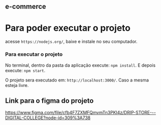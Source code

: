 ## e-commerce

# Para poder executar o projeto

acesse `https://nodejs.org/`, baixe e instale no seu computador.

### Para executar o projeto

No terminal, dentro da pasta da aplicação execute: `npm install`.
E depois execute: `npm start`.

O projeto sera executado em: `http://localhost:3000/`.
Caso a mesma esteja livre.

## Link para o figma do projeto
https://www.figma.com/file/cfb4F7ZXMFQmvmTn3PKI4z/DRIP-STORE---DIGITAL-COLLEGE?node-id=309%3A738
